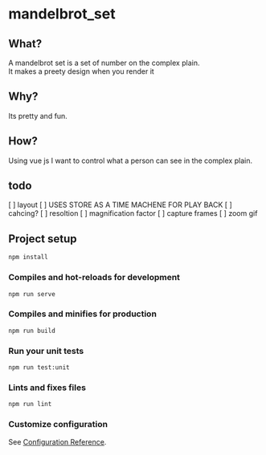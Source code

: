 # mandelbrot_set
## What?
A mandelbrot set is a set of number on the complex plain. <br>
It makes a preety design when you render it

## Why?
Its pretty and fun.

## How?

Using vue js I want to control what a person can see in the complex plain.

## todo
 [ ] layout
 [ ] USES STORE AS A TIME MACHENE FOR PLAY BACK
 [ ] cahcing?
 [ ] resoltion
 [ ] magnification factor
 [ ] capture frames
 [ ] zoom gif
## Project setup
```
npm install
```

### Compiles and hot-reloads for development
```
npm run serve
```

### Compiles and minifies for production
```
npm run build
```

### Run your unit tests
```
npm run test:unit
```

### Lints and fixes files
```
npm run lint
```

### Customize configuration
See [Configuration Reference](https://cli.vuejs.org/config/).
